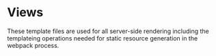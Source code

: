 # Views
These template files are used for all server-side rendering including the templateing operations needed for static resource generation in the webpack process.

